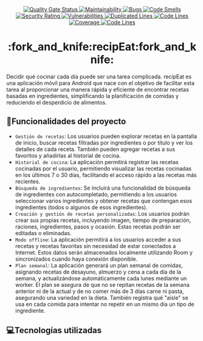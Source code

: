 <p align="center">
  <a href="https://sonarcloud.io/dashboard?id=jimenaarnaiz_recipEat">
    <img src="https://sonarcloud.io/api/project_badges/measure?project=jimenaarnaiz_recipEat&metric=alert_status" alt="Quality Gate Status"/>
    <img src="https://sonarcloud.io/api/project_badges/measure?project=jimenaarnaiz_recipEat&metric=sqale_rating" alt="Maintainability"/>
    <img src="https://sonarcloud.io/api/project_badges/measure?project=jimenaarnaiz_recipEat&metric=bugs" alt="Bugs"/>
    <img src="https://sonarcloud.io/api/project_badges/measure?project=jimenaarnaiz_recipEat&metric=code_smells" alt="Code Smells"/>
    <img src="https://sonarcloud.io/api/project_badges/measure?project=jimenaarnaiz_recipEat&metric=security_rating" alt="Security Rating"/>
    <img src="https://sonarcloud.io/api/project_badges/measure?project=jimenaarnaiz_recipEat&metric=vulnerabilities" alt="Vulnerabilities"/>
    <img src="https://sonarcloud.io/api/project_badges/measure?project=jimenaarnaiz_recipEat&metric=duplicated_lines_density" alt="Duplicated Lines"/>
    <img src="https://sonarcloud.io/api/project_badges/measure?project=jimenaarnaiz_recipEat&metric=ncloc" alt="Code Lines"/>
    <img src="https://sonarcloud.io/api/project_badges/measure?project=jimenaarnaiz_recipEat&metric=coverage" alt="Coverage"/>
    <img src="https://sonarcloud.io/api/project_badges/measure?project=jimenaarnaiz_recipEat&metric=reliability_rating" alt="Code Lines"/>
  </a>
</p>

<h1 align="center"> :fork_and_knife:recipEat:fork_and_knife: </h1>
Decidir qué cocinar cada día puede ser una tarea complicada. recipEat es una aplicación móvil para Android que nace con el objetivo de facilitar esta tarea
al proporcionar una manera rápida y eficiente de encontrar recetas basadas
en ingredientes, simplificando la planificación de comidas y reduciendo el
desperdicio de alimentos.

## 🔨Funcionalidades del proyecto

- `Gestión de recetas`: Los usuarios pueden explorar recetas en la
pantalla de inicio, buscar recetas filtradas por ingredientes o por título
y ver los detalles de cada receta. También pueden agregar recetas a
sus favoritos y añadirlas al historial de cocina.
- `Historial de cocina`: La aplicación permitirá registrar las recetas
cocinadas por el usuario, permitiendo visualizar las recetas cocinadas
en los últimos 7 o 30 días, facilitando el acceso rápido a las recetas
más recientes.
- `Búsqueda de ingredientes`: Se incluirá una funcionalidad de búsqueda de ingredientes con autocompletado, permitiendo a los usuarios
seleccionar varios ingredientes y obtener recetas que contengan esos
ingredientes (todos o algunos de esos ingredientes).
- `Creación y gestión de recetas personalizadas`: Los usuarios
podrán crear sus propias recetas, incluyendo imagen, tiempo de preparación, raciones, ingredientes, pasos y ocasión. Estas recetas podrán
ser editadas o eliminadas.
- `Modo offline`: La aplicación permitirá a los usuarios acceder a sus
recetas y recetas favoritas sin necesidad de estar conectados a Internet.
Estos datos serán almacenados localmente utilizando Room y sincronizados cuando
haya conexión disponible.
- `Plan semanal`: La aplicación generará un plan semanal de comidas,
asignando recetas de desayuno, almuerzo y cena a cada día de la
semana, y actualizándose automáticamente cada lunes mediante un
worker. El plan se asegura de que no se repitan recetas de la semana anterior ni de la actual y de no comer más de 3 días carne ni pasta, asegurando una variedad en la dieta. También registra qué "aisle" se usa en cada comida para intentar no repetir en un mismo día un tipo de ingrediente.
 
## 💻Tecnologías utilizadas

